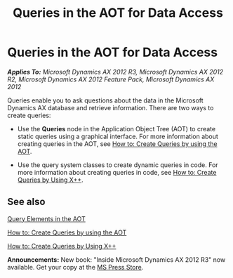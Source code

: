 ﻿---
title: Queries in the AOT for Data Access
TOCTitle: Queries in the AOT for Data Access
ms:assetid: 81caf385-7956-4302-b1fa-5097ba361cd2
ms:mtpsurl: https://msdn.microsoft.com/en-us/library/Bb394994(v=AX.60)
ms:contentKeyID: 35246143
ms.date: 05/18/2015
mtps_version: v=AX.60
---

# Queries in the AOT for Data Access 


_**Applies To:** Microsoft Dynamics AX 2012 R3, Microsoft Dynamics AX 2012 R2, Microsoft Dynamics AX 2012 Feature Pack, Microsoft Dynamics AX 2012_

Queries enable you to ask questions about the data in the Microsoft Dynamics AX database and retrieve information. There are two ways to create queries:

  - Use the **Queries** node in the Application Object Tree (AOT) to create static queries using a graphical interface. For more information about creating queries in the AOT, see [How to: Create Queries by using the AOT](how-to-create-queries-by-using-the-aot.md).

  - Use the query system classes to create dynamic queries in code. For more information about creating queries in code, see [How to: Create Queries by Using X++](how-to-create-queries-by-using-x.md).

## See also

[Query Elements in the AOT](query-elements-in-the-aot.md)

[How to: Create Queries by using the AOT](how-to-create-queries-by-using-the-aot.md)

[How to: Create Queries by Using X++](how-to-create-queries-by-using-x.md)

  
**Announcements:** New book: "Inside Microsoft Dynamics AX 2012 R3" now available. Get your copy at the [MS Press Store](https://www.microsoftpressstore.com/store/inside-microsoft-dynamics-ax-2012-r3-9780735685109).

